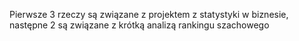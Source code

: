 Pierwsze 3 rzeczy są związane z projektem z statystyki w biznesie, następne 2 są związane z krótką analizą rankingu szachowego 
